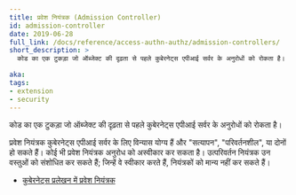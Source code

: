 ```yaml
---
title: प्रवेश नियंत्रक (Admission Controller)
id: admission-controller
date: 2019-06-28
full_link: /docs/reference/access-authn-authz/admission-controllers/
short_description: >
  कोड का एक टुकड़ा जो ऑब्जेक्ट की दृढ़ता से पहले कुबेरनेट्स एपीआई सर्वर के अनुरोधों को रोकता है।

aka:
tags:
- extension
- security
---
```

कोड का एक टुकड़ा जो ऑब्जेक्ट की दृढ़ता से पहले कुबेरनेट्स एपीआई सर्वर के अनुरोधों को रोकता है।

<!--more-->

प्रवेश नियंत्रक कुबेरनेट्स एपीआई सर्वर के लिए विन्यास योग्य हैं और "सत्यापन", "परिवर्तनशील", या दोनों हो सकते हैं। कोई भी प्रवेश नियंत्रक अनुरोध को अस्वीकार कर सकता है। उत्परिवर्तन नियंत्रक उन वस्तुओं को संशोधित कर सकते हैं; जिन्हें वे स्वीकार करते हैं, नियंत्रकों को मान्य नहीं कर सकते हैं।

* [कुबेरनेट्स प्रलेखन में प्रवेश नियंत्रक](/docs/reference/access-authn-authz/admission-controllers/)
